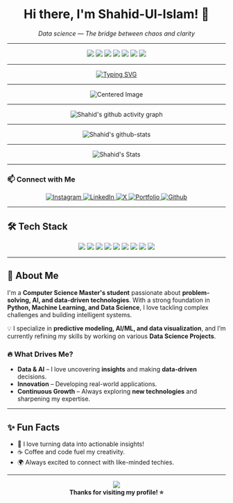 <h1 align="center">Hi there, I'm Shahid-Ul-Islam! 👋</h1>

<p align="center"><i>Data science — The bridge between chaos and clarity</i></p>

---

<p align="center">
  <img src="https://img.shields.io/badge/Python-3677A9?style=for-the-badge&logo=python&logoColor=white"/>
  <img src="https://img.shields.io/badge/Machine%20Learning-FF6F00?style=for-the-badge&logo=scikit-learn&logoColor=white"/>
  <img src="https://img.shields.io/badge/Data%20Science-1A237E?style=for-the-badge"/>
  <img src="https://img.shields.io/badge/TensorFlow-FF6F00?style=for-the-badge&logo=TensorFlow&logoColor=white"/>
  <img src="https://img.shields.io/badge/Pandas-150458?style=for-the-badge&logo=Pandas&logoColor=white"/>
  <img src="https://img.shields.io/badge/Matplotlib-11557C?style=for-the-badge&logo=matplotlib&logoColor=white"/>
  <img src="https://img.shields.io/badge/SQL-4479A1?style=for-the-badge&logo=postgresql&logoColor=white"/>
</p>

---
<p align="center">
  <a href="https://github.com/Khanz9664"><img src="https://readme-typing-svg.herokuapp.com?size=24&center=true&vCenter=true&width=500&lines=Passionate+CS+Student;AI+and+ML+Enthusiast;Exploring+Data+Science" alt="Typing SVG" /></a>
</p>

---

<p align="center">
  <img src="https://media.licdn.com/dms/image/v2/D5612AQGveoVHSzUXlw/article-cover_image-shrink_720_1280/article-cover_image-shrink_720_1280/0/1686439739259?e=2147483647&v=beta&t=6CAsp499Q8Z49vEnuQLpWQUuIhGe71Blbz2DA3uy09A" alt="Centered Image">
</p>

---

<p align="center">
  <img src="https://github-readme-activity-graph.vercel.app/graph?username=Khanz9664&theme=github-compact" alt="Shahid's github activity graph" />
</p>

---

<p align="center">
  <img src="https://stats.dooboo.io/api/github-stats-advanced?login=Khanz9664" alt="Shahid's github-stats" />
</p>

---

<p align="center">
  <img src="https://github-readme-stats.vercel.app/api?username=khanz9664&theme=vue-dark&show_icons=true&hide_border=true&count_private=true" alt="Shahid's Stats" />
</p>

---

### 📫 Connect with Me

<p align="center">
  <a href="https://instagram.com/shaddy9664">
    <img src="https://img.shields.io/badge/Instagram-%23E4405F.svg?logo=Instagram&logoColor=white" alt="Instagram"/>
  </a>
  <a href="https://linkedin.com/in/shahid-ul-islam-13650998">
    <img src="https://img.shields.io/badge/LinkedIn-%230077B5.svg?logo=linkedin&logoColor=white" alt="LinkedIn"/>
  </a>
  <a href="https://x.com/Shaddy9664">
    <img src="https://img.shields.io/badge/X-black.svg?logo=X&logoColor=white" alt="X"/>
  </a>
  <a href="https://khanz9664.github.io/portfolio/">
    <img src="https://img.shields.io/badge/Portfolio-green" alt="Portfolio"/>
  </a>
  <a href="https://github.com/Khanz9664">
    <img src="https://img.shields.io/badge/Github-red" alt="Github"/>
  </a>
</p>

---

## 🛠️ Tech Stack

<p align="center">
  <img src="https://img.shields.io/badge/Python-3776AB?style=for-the-badge&logo=python&logoColor=white"/>
  <img src="https://img.shields.io/badge/Numpy-013243?style=for-the-badge&logo=numpy&logoColor=white"/>
  <img src="https://img.shields.io/badge/Pandas-150458?style=for-the-badge&logo=pandas&logoColor=white"/>
  <img src="https://img.shields.io/badge/TensorFlow-FF6F00?style=for-the-badge&logo=tensorflow&logoColor=white"/>
  <img src="https://img.shields.io/badge/Scikit%20Learn-F7931E?style=for-the-badge&logo=scikit-learn&logoColor=white"/>
  <img src="https://img.shields.io/badge/Matplotlib-11557C?style=for-the-badge&logo=matplotlib&logoColor=white"/>
  <img src="https://img.shields.io/badge/SQL-4479A1?style=for-the-badge&logo=postgresql&logoColor=white"/>
  <img src="https://img.shields.io/badge/Markdown-000000?style=for-the-badge&logo=markdown&logoColor=white"/>
  <img src="https://img.shields.io/badge/Ubuntu-E95420?style=for-the-badge&logo=ubuntu&logoColor=white"/>
</p>

---

## 🚀 About Me

I'm a **Computer Science Master's student** passionate about **problem-solving, AI, and data-driven technologies**. With a strong foundation in **Python, Machine Learning, and Data Science**, I love tackling complex challenges and building intelligent systems.

💡 I specialize in **predictive modeling, AI/ML, and data visualization**, and I’m currently refining my skills by working on various **Data Science Projects**.

### 🔥 What Drives Me?
- **Data & AI** – I love uncovering **insights** and making **data-driven** decisions.
- **Innovation** – Developing real-world applications.
- **Continuous Growth** – Always exploring **new technologies** and sharpening my expertise.

---
## ✨ Fun Facts
- 🧩 I love turning data into actionable insights!
- ☕ Coffee and code fuel my creativity.
- 🌍 Always excited to connect with like-minded techies.

---

<p align="center">
  <img src="https://capsule-render.vercel.app/api?type=waving&color=gradient&height=120&section=footer"/>
  <br>
  <b>Thanks for visiting my profile! ⭐️</b>
</p>
